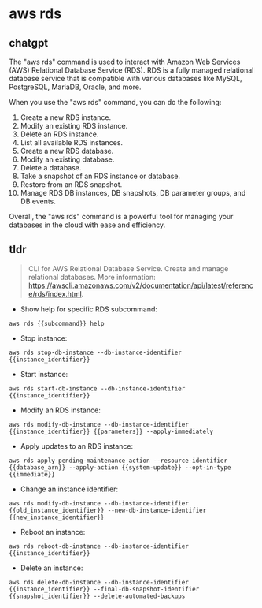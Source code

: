 # aws rds 
## chatgpt 
The "aws rds" command is used to interact with Amazon Web Services (AWS) Relational Database Service (RDS). RDS is a fully managed relational database service that is compatible with various databases like MySQL, PostgreSQL, MariaDB, Oracle, and more.

When you use the "aws rds" command, you can do the following:

1. Create a new RDS instance.
2. Modify an existing RDS instance.
3. Delete an RDS instance.
4. List all available RDS instances.
5. Create a new RDS database.
6. Modify an existing database.
7. Delete a database.
8. Take a snapshot of an RDS instance or database.
9. Restore from an RDS snapshot.
10. Manage RDS DB instances, DB snapshots, DB parameter groups, and DB events.

Overall, the "aws rds" command is a powerful tool for managing your databases in the cloud with ease and efficiency. 

## tldr 
 
> CLI for AWS Relational Database Service.
> Create and manage relational databases.
> More information: <https://awscli.amazonaws.com/v2/documentation/api/latest/reference/rds/index.html>.

- Show help for specific RDS subcommand:

`aws rds {{subcommand}} help`

- Stop instance:

`aws rds stop-db-instance --db-instance-identifier {{instance_identifier}}`

- Start instance:

`aws rds start-db-instance --db-instance-identifier {{instance_identifier}}`

- Modify an RDS instance:

`aws rds modify-db-instance --db-instance-identifier {{instance_identifier}} {{parameters}} --apply-immediately`

- Apply updates to an RDS instance:

`aws rds apply-pending-maintenance-action --resource-identifier {{database_arn}} --apply-action {{system-update}} --opt-in-type {{immediate}}`

- Change an instance identifier:

`aws rds modify-db-instance --db-instance-identifier {{old_instance_identifier}} --new-db-instance-identifier {{new_instance_identifier}}`

- Reboot an instance:

`aws rds reboot-db-instance --db-instance-identifier {{instance_identifier}}`

- Delete an instance:

`aws rds delete-db-instance --db-instance-identifier {{instance_identifier}} --final-db-snapshot-identifier {{snapshot_identifier}} --delete-automated-backups`
